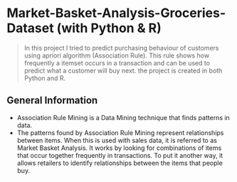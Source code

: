 # Market-Basket-Analysis-Groceries-Dataset (with Python & R)
> In this project I tried to predict purchasing behaviour of customers using apriori algorithm (Association Rule). This rule shows how frequently a itemset occurs in a transaction and can be used to predict what a customer will buy next. 
> the project is created in both Python and R. 


## General Information
- Association Rule Mining is a Data Mining technique that finds patterns in data.
- The patterns found by Association Rule Mining represent relationships between items. When this is used with sales data, it is referred to as Market Basket Analysis.  It works by looking for combinations of items that occur together frequently in transactions. To put it another way, it allows retailers to identify relationships between the items that people buy.
